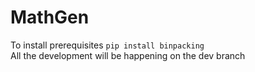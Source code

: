 # MathGen
To install prerequisites `pip install binpacking`\
All the development will be happening on the dev branch
